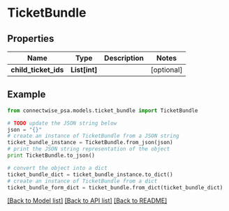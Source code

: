 # TicketBundle


## Properties
Name | Type | Description | Notes
------------ | ------------- | ------------- | -------------
**child_ticket_ids** | **List[int]** |  | [optional] 

## Example

```python
from connectwise_psa.models.ticket_bundle import TicketBundle

# TODO update the JSON string below
json = "{}"
# create an instance of TicketBundle from a JSON string
ticket_bundle_instance = TicketBundle.from_json(json)
# print the JSON string representation of the object
print TicketBundle.to_json()

# convert the object into a dict
ticket_bundle_dict = ticket_bundle_instance.to_dict()
# create an instance of TicketBundle from a dict
ticket_bundle_form_dict = ticket_bundle.from_dict(ticket_bundle_dict)
```
[[Back to Model list]](../README.md#documentation-for-models) [[Back to API list]](../README.md#documentation-for-api-endpoints) [[Back to README]](../README.md)


